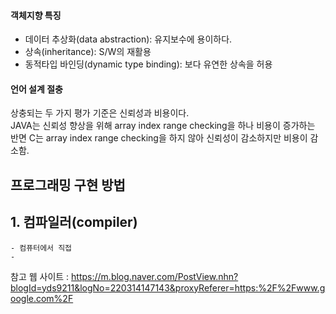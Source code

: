 #### 객체지향 특징  
 - 데이터 추상화(data abstraction): 유지보수에 용이하다.
 - 상속(inheritance): S/W의 재활용
 - 동적타입 바인딩(dynamic type binding): 보다 유연한 상속을 허용   

#### 언어 설계 절충
상충되는 두 가지 평가 기준은 신뢰성과 비용이다.     
JAVA는 신뢰성 향상을 위해 array index range checking을 하나 비용이 증가하는 반면 
C는 array index range checking을 하지 않아 신뢰성이 감소하지만 비용이 감소함.

## 프로그래밍 구현 방법 

## 1. 컴파일러(compiler)    
    - 컴퓨터에서 직접 
    -
참고 웹 사이트 : https://m.blog.naver.com/PostView.nhn?blogId=yds9211&logNo=220314147143&proxyReferer=https:%2F%2Fwww.google.com%2F